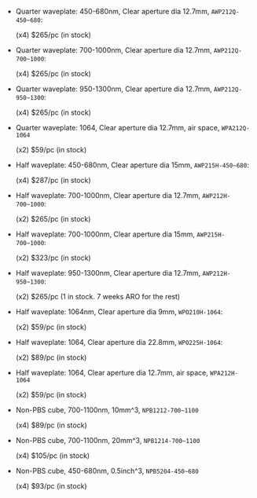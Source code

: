 * Quarter waveplate: 450-680nm, Clear aperture dia 12.7mm, `AWP212Q-450~680`:

    (x4) $265/pc (in stock)

* Quarter waveplate: 700-1000nm, Clear aperture dia 12.7mm, `AWP212Q-700~1000`:

    (x4) $265/pc (in stock)

* Quarter waveplate: 950-1300nm, Clear aperture dia 12.7mm, `AWP212Q-950~1300`:

    (x4) $265/pc (in stock)

* Quarter waveplate: 1064, Clear aperture dia 12.7mm, air space, `WPA212Q-1064`

    (x2) $59/pc (in stock)

* Half waveplate: 450-680nm, Clear aperture dia 15mm, `AWP215H-450~680`:

    (x4) $287/pc (in stock)

* Half waveplate: 700-1000nm, Clear aperture dia 12.7mm, `AWP212H-700~1000`:

    (x2) $265/pc (in stock)

* Half waveplate: 700-1000nm, Clear aperture dia 15mm, `AWP215H-700~1000`:

    (x2) $323/pc (in stock)

* Half waveplate: 950-1300nm, Clear aperture dia 12.7mm, `AWP212H-950~1300`:


    (x2) $265/pc (1 in stock. 7 weeks ARO for the rest)

* Half waveplate: 1064nm, Clear aperture dia 9mm, `WPO210H-1064`:

    (x2) $59/pc (in stock)

* Half waveplate: 1064, Clear aperture dia 22.8mm, `WPO225H-1064`:

    (x2) $89/pc (in stock)

* Half waveplate: 1064, Clear aperture dia 12.7mm, air space, `WPA212H-1064`

    (x2) $59/pc (in stock)

* Non-PBS cube, 700-1100nm, 10mm^3, `NPB1212-700~1100`

    (x4) $89/pc (in stock)

* Non-PBS cube, 700-1100nm, 20mm^3, `NPB1214-700~1100`

    (x4) $105/pc (in stock)

* Non-PBS cube, 450-680nm, 0.5inch^3, `NPB5204-450~680`

    (x4) $93/pc (in stock)
